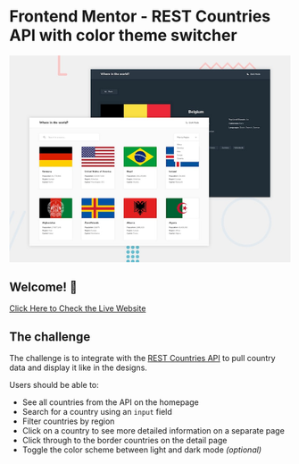 # Frontend Mentor - REST Countries API with color theme switcher

![Design preview for the REST Countries API with color theme switcher coding challenge](./src/img/design/desktop-preview.jpg)

## Welcome! 👋

[Click Here to Check the Live Website](https://rest-countries-api-erenymo.netlify.app)


## The challenge

The challenge is to integrate with the [REST Countries API](https://restcountries.com) to pull country data and display it like in the designs.

Users should be able to:

- See all countries from the API on the homepage
- Search for a country using an `input` field
- Filter countries by region
- Click on a country to see more detailed information on a separate page
- Click through to the border countries on the detail page
- Toggle the color scheme between light and dark mode *(optional)*
